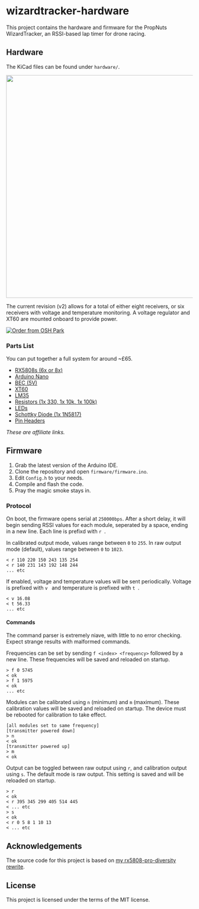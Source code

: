 # wizardtracker-hardware

This project contains the hardware and firmware for the PropNuts WizardTracker,
an RSSI-based lap timer for drone racing.

## Hardware

The KiCad files can be found under `hardware/`.

<p align="center">
  <img width="600" src="https://github.com/PropNuts/wizardtracker-hardware/blob/master/media/pcb.png">
</p>

The current revision (v2) allows for a total of either eight receivers, or six
receivers with voltage and temperature monitoring. A voltage regulator and XT60
are mounted onboard to provide power.

<p>
  <a href="https://oshpark.com/shared_projects/VPjVFjat">
    <img src="https://oshpark.com/assets/badge-5b7ec47045b78aef6eb9d83b3bac6b1920de805e9a0c227658eac6e19a045b9c.png" alt="Order from OSH Park">
  </a>
</p>

### Parts List

You can put together a full system for around ~£65.

- [RX5808s (6x or 8x)](https://www.banggood.com/FPV-5_8G-Wireless-Audio-Video-Receiving-Module-RX5808-p-84775.html?p=U103211727939201506N)
- [Arduino Nano](https://www.banggood.com/ATmega328P-Nano-V3-Controller-Board-Compatible-Arduino-p-940937.html?p=U103211727939201506N)
- [BEC (5V)](https://www.banggood.com/Diatone-Mini-2A-BEC-V2_0-Version-3_3V-5V-12V-For-RC-Multirotors-p-1032859.html?p=U103211727939201506N)
- [XT60](https://www.banggood.com/10X-XT60-Male-Female-Bullet-Connectors-Plugs-For-RC-Battery-p-958017.html?p=U103211727939201506N)
- [LM35](https://www.banggood.com/3Pcs-LM35DZ-TO-92-LM35-Precision-Centigrade-Temperature-Sensor-p-1091397.html?p=U103211727939201506N)
- [Resistors (1x 330, 1x 10k, 1x 100k)](https://www.banggood.com/Wholesale-Metal-Film-Resistor-Assorted-Kit-30-Kinds-Value-Total-600pcs-20pcs-Each-p-53320.html?p=U103211727939201506N)
- [LEDs](https://www.banggood.com/100pcs-3mm-LED-Light-emitting-Diode-5-Colors-Electronic-Component-Pack-p-1106574.html?p=U103211727939201506N)
- [Schottky Diode (1x 1N5817)](https://www.banggood.com/100-Pcs-030892-Diodes-Package-Rectifier-Schottky-8-Type-In-Component-Box-p-1164787.html?p=U103211727939201506N)
- [Pin Headers](https://www.banggood.com/10-Pcs-40-Pin-2_54mm-Single-Row-Male-Pin-Header-Strip-For-Arduino-p-918427.html?p=U103211727939201506N)

_These are affiliate links._

## Firmware

1. Grab the latest version of the Arduino IDE.
2. Clone the repository and open `firmware/firmware.ino`.
3. Edit `Config.h` to your needs.
4. Compile and flash the code.
5. Pray the magic smoke stays in.

### Protocol

On boot, the firmware opens serial at `250000bps`. After a short delay, it will
begin sending RSSI values for each module, seperated by a space, ending in a new
line. Each line is prefixd with `r `.

In calibrated output mode, values range between `0` to `255`. In raw output
mode (default), values range between `0` to  `1023`.

    < r 110 220 150 243 135 254
    < r 140 231 143 192 148 244
    ... etc

If enabled, voltage and temperature values will be sent periodically. Voltage
is prefixed with `v ` and temperature is prefixed with `t `.

    < v 16.08
    < t 56.33
    ... etc

#### Commands

The command parser is extremely niave, with little to no error checking. Expect
strange results with malformed commands.

Frequencies can be set by sending `f <index> <frequency>` followed by a new
line. These frequencies will be saved and reloaded on startup.

    > f 0 5745
    < ok
    > f 1 5975
    < ok
    ... etc

Modules can be calibrated using `n` (minimum) and `m` (maximum). These
calibration values will be saved and reloaded on startup. The device must be
rebooted for calibration to take effect.

    [all modules set to same frequency]
    [transmitter powered down]
    > n
    < ok
    [transmitter powered up]
    > m
    < ok

Output can be toggled between raw output using `r`, and calibration output
using `s`. The default mode is raw output. This setting is saved and will be
reloaded on startup.

    > r
    < ok
    < r 395 345 299 405 514 445
    < ... etc
    > s
    < ok
    < r 0 5 8 1 10 13
    < ... etc

## Acknowledgements

The source code for this project is based on [my rx5808-pro-diversity rewrite](https://github.com/Knifa/rx5808-pro-diversity/tree/tidy-up).

## License

This project is licensed under the terms of the MIT license.
